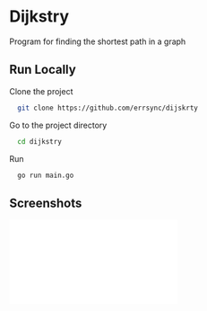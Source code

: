 
# Dijkstry
Program for finding the shortest path in a graph


## Run Locally

Clone the project

```bash
  git clone https://github.com/errsync/dijskrty
```

Go to the project directory

```bash
  cd dijkstry
```
Run
```bash
  go run main.go
```

## Screenshots

![App Screenshot](screenshots/screenshot.odg)

